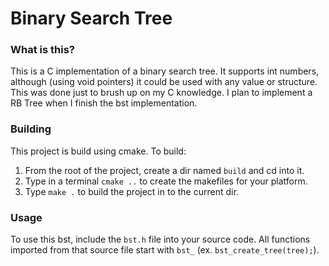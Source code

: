 Binary Search Tree
==================

### What is this?

This is a C implementation of a binary search tree. It supports
int numbers, although (using void pointers) it could be used with
any value or structure. This was done just to brush up on my C
knowledge. I plan to implement a RB Tree when I finish the bst
implementation.

### Building

This project is build using cmake. To build:

1. From the root of the project, create a dir named `build` and cd into
it.
2. Type in a terminal `cmake ..` to create the makefiles for your
platform.
3. Type `make .` to build the project in to the current dir.


### Usage

To use this bst, include the `bst.h` file into your source code. All
functions imported from that source file start with `bst_` (ex.
`bst_create_tree(tree);`).
